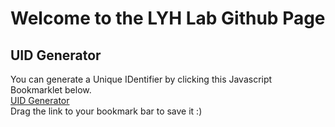 # Welcome to the LYH Lab Github Page
## UID Generator
You can generate a Unique IDentifier by clicking this Javascript Bookmarklet below.  
<a href="javascript:
var today=new Date();
var epoch=Math.floor( today.getTime() / 1000 );
var epoch36=(epoch).toString(36);
function myFunction() {
  alert('Your UID is: ' + epoch36 + '\nGenerated on ' + today );
};
myFunction();">UID Generator</a>  
Drag the link to your bookmark bar to save it :)
